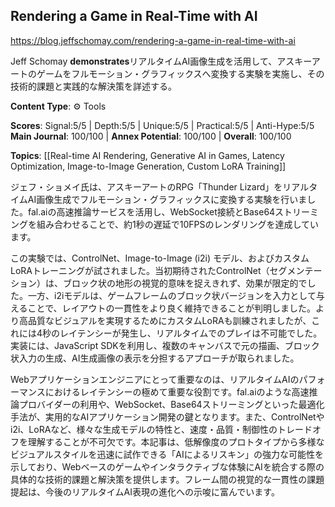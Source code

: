 ## Rendering a Game in Real-Time with AI

https://blog.jeffschomay.com/rendering-a-game-in-real-time-with-ai

Jeff Schomay **demonstrates**リアルタイムAI画像生成を活用して、アスキーアートのゲームをフルモーション・グラフィックスへ変換する実験を実施し、その技術的課題と実践的な解決策を詳述する。

**Content Type**: ⚙️ Tools

**Scores**: Signal:5/5 | Depth:5/5 | Unique:5/5 | Practical:5/5 | Anti-Hype:5/5
**Main Journal**: 100/100 | **Annex Potential**: 100/100 | **Overall**: 100/100

**Topics**: [[Real-time AI Rendering, Generative AI in Games, Latency Optimization, Image-to-Image Generation, Custom LoRA Training]]

ジェフ・ショメイ氏は、アスキーアートのRPG「Thunder Lizard」をリアルタイムAI画像生成でフルモーション・グラフィックスに変換する実験を行いました。fal.aiの高速推論サービスを活用し、WebSocket接続とBase64ストリーミングを組み合わせることで、約1秒の遅延で10FPSのレンダリングを達成しています。

この実験では、ControlNet、Image-to-Image (i2i) モデル、およびカスタムLoRAトレーニングが試されました。当初期待されたControlNet（セグメンテーション）は、ブロック状の地形の視覚的意味を捉えきれず、効果が限定的でした。一方、i2iモデルは、ゲームフレームのブロック状バージョンを入力として与えることで、レイアウトの一貫性をより良く維持できることが判明しました。より高品質なビジュアルを実現するためにカスタムLoRAも訓練されましたが、これには4秒のレイテンシーが発生し、リアルタイムでのプレイは不可能でした。実装には、JavaScript SDKを利用し、複数のキャンバスで元の描画、ブロック状入力の生成、AI生成画像の表示を分担するアプローチが取られました。

Webアプリケーションエンジニアにとって重要なのは、リアルタイムAIのパフォーマンスにおけるレイテンシーの極めて重要な役割です。fal.aiのような高速推論プロバイダーの利用や、WebSocket、Base64ストリーミングといった最適化手法が、実用的なAIアプリケーション開発の鍵となります。また、ControlNetやi2i、LoRAなど、様々な生成モデルの特性と、速度・品質・制御性のトレードオフを理解することが不可欠です。本記事は、低解像度のプロトタイプから多様なビジュアルスタイルを迅速に試作できる「AIによるリスキン」の強力な可能性を示しており、Webベースのゲームやインタラクティブな体験にAIを統合する際の具体的な技術的課題と解決策を提供します。フレーム間の視覚的な一貫性の課題提起は、今後のリアルタイムAI表現の進化への示唆に富んでいます。